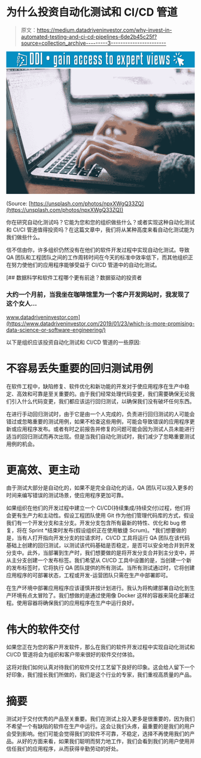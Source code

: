 # 为什么投资自动化测试和 CI/CD 管道

> 原文：<https://medium.datadriveninvestor.com/why-invest-in-automated-testing-and-ci-cd-pipelines-6de2b45c25f?source=collection_archive---------3----------------------->

[![](img/82967fe390f4049455990ff71e958538.png)](http://www.track.datadriveninvestor.com/1B9E)![](img/c4690a1379306b4ddf7b8027907efa3d.png)

(Source: [https://unsplash.com/photos/npxXWgQ33ZQ](https://unsplash.com/photos/npxXWgQ33ZQ))

你在研究自动化测试吗？它能为您和您的组织做些什么？或者实现这种自动化测试和 CI/CI 管道值得投资吗？在这篇文章中，我们将从某种高度来看自动化测试能为我们做些什么。

信不信由你，许多组织仍然没有在他们的软件开发过程中实现自动化测试。导致 QA 团队和工程团队之间的工作周转时间在今天的标准中效率低下，而其他组织正在努力使他们的应用程序能够受益于 CI/CD 管道中的自动化测试。

[](https://www.datadriveninvestor.com/2019/01/23/which-is-more-promising-data-science-or-software-engineering/) [## 数据科学和软件工程哪个更有前途？数据驱动的投资者

### 大约一个月前，当我坐在咖啡馆里为一个客户开发网站时，我发现了这个女人…

www.datadriveninvestor.com](https://www.datadriveninvestor.com/2019/01/23/which-is-more-promising-data-science-or-software-engineering/) 

以下是组织应该投资自动化测试和 CI/CD 管道的一些原因:

# 不容易丢失重要的回归测试用例

在软件工程中，缺陷修复、软件优化和新功能的开发对于使应用程序在生产中稳定、高效和可靠是至关重要的。由于我们经常处理代码变更，我们需要确保无论我们引入什么代码变更，我们都应该运行回归测试，以确保我们没有破坏任何东西。

在进行手动回归测试时，由于它是由一个人完成的，负责进行回归测试的人可能会错过或忽略重要的测试用例，如果不检查这些用例，可能会导致错误的应用程序更新或应用程序发布。或者有时之前报告并修复的问题可能会因为测试人员未能进行适当的回归测试而再次出现。但是当我们自动化测试时，我们减少了忽略重要测试用例的机会。

# 更高效、更主动

由于测试大部分是自动化的，如果不是完全自动化的话，QA 团队可以投入更多的时间来编写错误的测试场景，使应用程序更加可靠。

如果组织在他们的开发过程中建立一个 CI/CD(持续集成/持续交付)过程，他们将会更有生产力和主动性。假设工程团队使用 Git 作为他们管理代码库的方式，假设我们有一个开发分支和主分支。开发分支包含所有最新的特性、优化和 bug 修复，将在 Sprint *结束时发布(假设组织正在使用敏捷 Scrum)。*我们想要做的是，当有人打开指向开发分支的拉请求时，CI/CD 工具将运行 QA 团队在该代码基础上创建的回归测试，以测试该代码基础是否稳定，是否可以安全地合并到开发分支中。此外，当部署到生产时，我们想要做的是将开发分支合并到主分支中，并从主分支创建一个发布标签。我们希望从 CI/CD 工具中设置的是，当创建一个新的发布标签时，它将执行 QA 团队提供的所有测试。当所有测试通过时，它将创建应用程序的可部署状态，工程或开发-运营团队只需在生产中部署即可。

在生产环境中部署应用程序应该谨慎并按计划进行。我认为将构建部署自动化到生产环境有点太冒险了。我们想做的是通过使用像 Docker 这样的容器来简化部署过程。使用容器将确保我们的应用程序在生产中运行良好。

# 伟大的软件交付

如果您正在为您的客户开发软件，那么在我们的软件开发过程中实现自动化测试和 CI/CD 管道将会为组织和客户带来很好的软件交付体验。

这将对我们如何认真对待我们的软件交付工艺留下良好的印象。这会给人留下一个好印象，我们擅长我们所做的，我们是这个行业的专家，我们重视高质量的产品。

# 摘要

测试对于交付优秀的产品至关重要。我们在测试上投入更多是很重要的，因为我们不希望一个有缺陷的软件在生产中运行。这会让我们头疼，最重要的是我们的用户会受到影响。他们可能会觉得我们的软件不可靠，不稳定，选择不再使用我们的产品。从好的方面来看，如果我们聪明而努力地工作，我们会看到我们的用户使用并信任我们的应用程序，从而获得辛勤劳动的好处。